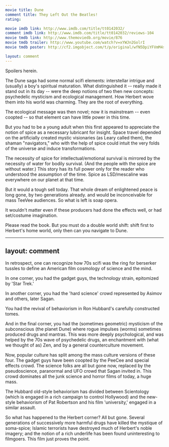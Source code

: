 ```yaml
---
movie title: Dune
comment title: They Left Out the Beatles!
rating: 

movie imdb link: http://www.imdb.com/title/tt0142032/
comment imdb link: http://www.imdb.com/title/tt0142032/reviews-104
movie tmdb link: http://www.themoviedb.org/movie/876
movie tmdb trailer: http://www.youtube.com/watch?v=xYWJn2GolrI
movie tmdb poster: http://cf2.imgobject.com/t/p/original/wfN5DpiYFVmM4sVcHRspbHbJ49Z.jpg

layout: comment
---
```


Spoilers herein.

The Dune saga had some normal scifi elements: interstellar intrigue and (usually) a boy's  spiritual maturation. What distinguished it -- really made it stand out in its day -- were the deep notions of two then new concepts: psychedelic mysticism and ecological management. How Herbert wove them into his world was charming. They are the root of everything.

The ecological message was then novel; now it is mainstream -- even coopted -- so that element can have little power in this time.

But you had to be a young adult when this first appeared to appreciate the notion of spice as a necessary lubricant for insight. Space travel depended on the artificially created mystic visionaries (as Leary called them), the shaman "navigators," who with the help of spice could intuit the very folds of the universe and induce transformations.

The necessity of spice for intellectual/emotional survival is mirrored by the necessity of water for bodily survival. (And the people with the spice are without water.) This story has its full power only for the reader who understood the assumption of the time. Spice as LSD/mescaline was everywhere on our planet at that time.

But it would a tough sell today. That whole dream of enlightened peace is long gone, by two generations already. and would be inconceivable for mass TeeVee audiences. So what is left is soap opera.

It wouldn't matter even if these producers had done the effects well, or had set/costume imagination.

Please read the book. But you must do a double world shift: shift first to Herbert's home world, only then can you navigate to Dune.

----
layout: comment
---

In retrospect, one can recognize how 70s scifi was the ring for berserker tussles to define an American film cosmology of science and the mind.

In one corner, you had the gadget guys, the technology strain, epitomized by 'Star Trek.'

In another corner, you had the 'hard science' crowd represented by Asimov and others, later Sagan.

You had the revival of behaviorism in Ron Hubbard's carefully constructed tomes.

And in the final corner, you had the (sometimes geometric) mysticism of the subconscious (the planet Dune) where rogue impulses (worms) sometimes produced drugs and mantras. This was more deeply psychological, and was helped by the 70s wave of psychedelic drugs, an enchantment with (what we thought of as) Zen, and by a general counterculture movement.

Now, popular culture has split among the mass culture versions of these four. The gadget guys have been coopted by the PeeCee and special effects crowd. The science folks are all but gone now, replaced by the pseudoscience, paranormal and UFO crowd that Sagan invited in. This crowd dominates all the junk science and horror films of today, a huge mass.

The Hubbard old-style behaviorism has divided between Scientology (which is engaged in a rich campaign to control Hollywood) and the new-style behaviorism of Pat Robertson and his film 'university,' engaged in a similar assault.

So what has happened to the Herbert corner? All but gone. Several generations of successively more harmful drugs have killed the mystique of soma-spice; Islamic terrorists have destroyed much of Herbert's noble imagery; and the notion of a rich underlife has been found uninteresting to filmgoers. This film just proves the point.